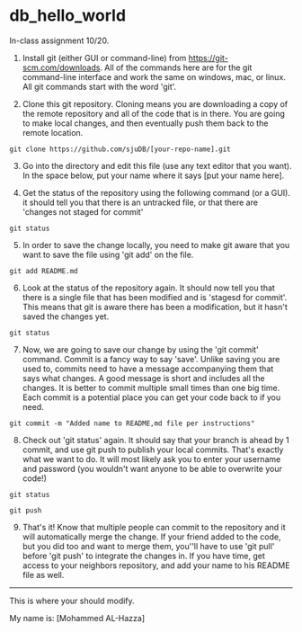 # db_hello_world


In-class assignment 10/20.


1) Install git (either GUI or command-line) from https://git-scm.com/downloads. All of the commands here are for the git command-line interface and work the same on windows, mac, or linux. All git commands start with the word 'git'.


2) Clone this git repository. Cloning means you are downloading a copy of the remote repository and all of the code that is in there. You are going to make local changes, and then eventually push them back to the remote location.
```
git clone https://github.com/sjuDB/[your-repo-name].git
```

3) Go into the directory and edit this file (use any text editor that you want). In the space below, put your name where it says [put your name here].


4) Get the status of the repository using the following command (or a GUI). it should tell you that there is an untracked file, or that there are 'changes not staged for commit'
```
git status
```

5) In order to save the change locally, you need to make git aware that you want to save the file using 'git add' on the file. 
```
git add README.md
```

6) Look at the status of the repository again. It should now tell you that there is a single file that has been modified and is 'stagesd for commit'. This means that git is aware there has been a modification, but it hasn't saved the changes yet.
```
git status
```

7) Now, we are going to save our change by using the 'git commit' command. Commit is a fancy way to say 'save'. Unlike saving you are used to, commits need to have a message accompanying them that says what changes. A good message is short and includes all the changes. It is better to commit multiple small times than one big time. Each commit is a potential place you can get your code back to if you need.

```
git commit -m "Added name to README,md file per instructions"
```

8) Check out 'git status' again. It should say that your branch is ahead by 1 commit, and use git push to publish your local commits. That's exactly what we want to do. It will most likely ask you to enter your username and password (you wouldn't want anyone to be able to overwrite your code!)

```
git status

git push 
```

9) That's it! Know that multiple people can commit to the repository and it will automatically merge the change. If your friend added to the code, but you did too and want to merge them, you''ll have to use 'git pull' before 'git push' to integrate the changes in. If you have time, get access to your neighbors repository, and add your name to his README file as well.


---------


This is where your should modify.


My name is: [Mohammed AL-Hazza]
